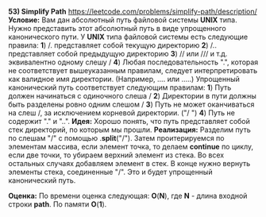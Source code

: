 **53) Simplify Path**
https://leetcode.com/problems/simplify-path/description/
**Условие:**
Вам дан абсолютный путь файловой системы **UNIX** типа. Нужно представить этот абсолютный путь в виде упрощенного канонического пути.
У **UNIX** типа файловой системы есть следующие правила:
**1**) /. представляет собой текущую директорию
**2**) /.. представляет собой предыдущую директорию
**3**) // или /// и т.д. эквивалентно одному слешу /
**4**) Любая последовательность ".", которая не соответствует вышеуказанным правилам, следует интерпретировать как валидное имя директории. (Например, .... или .....)
Упрощенный канонический путь соответствует следующим правилам:
**1**) Путь должен начинаться с одиночного слеша /
**2**) Директории в пути должны быть разделены ровно одним слешом /
**3**) Путь не может оканчиваться на слеш /, за исключением корневой директории. ("/ ")
**4**) Путь не содержит "." и "..".
**Идея:**
Хорошо понять, что путь представляет собой стек директорий, по которым мы прошли.
**Реализация:**
    Разделим путь по слешам "/" с помощью .**split**("/"). Затем проитерируемся по элементам массива, если элемент точка, то делаем **continue** по циклу, если две точки, то убираем верхний элемент из стека. Во всех остальных случаях добавляем элемент в стек.
    В конце нужно вернуть элементы стека, соединенные "/". Это и будет упрощенный канонический путь.

**Оценка:**
    По времени оценка следующая: **O**(**N**), где **N** - длина входной строки **path**. По памяти **O**(**1**).
